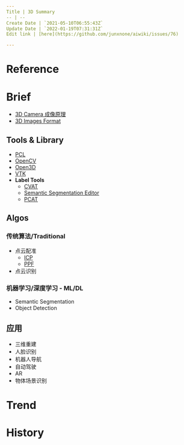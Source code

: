 ```yaml
---
Title | 3D Summary
-- | --
Create Date | `2021-05-10T06:55:43Z`
Update Date | `2022-01-19T07:31:31Z`
Edit link | [here](https://github.com/junxnone/aiwiki/issues/76)

---
```

# Reference

# Brief

- [3D Camera 成像原理](/3D_Camera_成像原理)
- [3D Images Format](/3D_Images)

## Tools & Library
- [PCL](/PCL_Summary)
- [OpenCV](https://github.com/opencv/opencv/tree/master/modules/calib3d)
- [Open3D](https://github.com/intel-isl/Open3D)
- [VTK](https://github.com/Kitware/VTK)
- **Label Tools**
  - [CVAT](https://github.com/openvinotoolkit/cvat) 
  - [Semantic Segmentation Editor](https://github.com/MR-520DAI/semantic-segmentation-editor)
  - [PCAT](https://github.com/halostorm/PCAT_open_source)

## Algos

### 传统算法/Traditional

- 点云配准
  - [ICP](3D_Algos_ICP)
  - [PPF](/3D_Algos_PPF)
- 点云识别

### 机器学习/深度学习 - ML/DL

- Semantic Segmentation
- Object Detection

## 应用
- 三维重建
- 人脸识别
- 机器人导航
- 自动驾驶
- AR
- 物体场景识别



# Trend

# History

